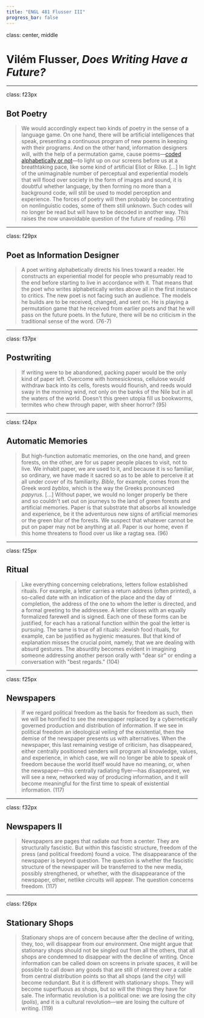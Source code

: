 ```yaml
---
title: "ENGL 481 Flusser III"
progress_bar: false
---
```

class: center, middle

# Vilém Flusser, *Does Writing Have a Future?*
---
class: f23px
## Bot Poetry

> We would accordingly expect two kinds of poetry in the sense of a language game. On one hand, there will be artificial intelligences that speak, presenting a continuous program of new poems in keeping with their programs. And on the other hand, information designers will, with the help of a permutation game, cause poems—[coded alphabetically or not](https://twitter.com/infinitedeserts)—to light up on our screens before us at a breathtaking pace, like some kind of artificial Eliot or Rilke. […] In light of the unimaginable number of perceptual and experiential models that will flood over society in the form of images and sound, it is doubtful whether language, by then forming no more than a background code, will still be used to model perception and experience. The forces of poetry will then probably be concentrating on nonlinguistic codes, some of them still unknown. Such codes will no longer be read but will have to be decoded in another way. This raises the now unavoidable question of the future of reading. (76)
---
class: f29px
## Poet as Information Designer

> A poet writing alphabetically directs his lines toward a reader. He constructs an experiential model for people who presumably read to the end before starting to live in accordance with it. That means that the poet who writes alphabetically writes above all in the first instance to critics. The new poet is not facing such an audience. The models he builds are to be received, changed, and sent on. He is playing a permutation game that he received from earlier poets and that he will pass on the future poets. In the future, there will be no criticism in the traditional sense of the word. (76-7)
---
class: f37px
## Postwriting

> If writing were to be abandoned, packing paper would be the only kind of paper left. Overcome with homesickness, cellulose would withdraw back into its cells, forests would flourish, and reeds would sway in the morning wind, not only on the banks of the Nile but in all the waters of the world. Doesn't this green utopia fill us bookworms, termites who chew through paper, with sheer horror? (95)
---
class: f24px
## Automatic Memories

> But high-function automatic memories, on the one hand, and green forests, on the other, are for us paper people places to visit, not to live. We inhabit paper, we are used to it, and because it is so familiar, so ordinary, we have made it sacred so as to be able to perceive it at all under cover of its familiarity. *Bible*, for example, comes from the Greek word *byblos*, which is the way the Greeks pronounced *papyrus*. […] Without paper, we would no longer properly be there and so couldn't set out on journeys to the land of green forests and artificial memories. Paper is that substrate that absorbs all knowledge and experience, be it the adventurous new signs of artificial memories or the green blur of the forests. We suspect that whatever cannot be put on paper may not be anything at all. Paper is our home, even if this home threatens to flood over us like a ragtag sea. (96)
---
class: f25px
## Ritual

> Like everything concerning celebrations, letters follow established rituals. For example, a letter carries a return address (often printed), a so-called date with an indication of the place and the day of completion, the address of the one to whom the letter is directed, and a formal greeting to the addressee. A letter closes with an equally formalized farewell and is signed. Each one of these forms can be justified, for each has a rational function within the goal the letter is pursuing. The same is true of all rituals: Jewish food rituals, for example, can be justified as hygienic measures. But that kind of explanation misses the crucial point, namely, that we are dealing with absurd gestures. The absurdity becomes evident in imagining someone addressing another person orally with "dear sir" or ending a conversation with "best regards." (104)
---
class: f25px
## Newspapers

> If we regard political freedom as the basis for freedom as such, then we will be horrified to see the newspaper replaced by a cybernetically governed production and distribution of information. If we see in political freedom an ideological veiling of the existential, then the demise of the newspaper presents us with alternatives. When the newspaper, this last remaining vestige of criticism, has disappeared, either centrally positioned senders will program all knowledge, values, and experience, in which case, we will no longer be able to speak of freedom because the world itself would have no meaning, or, when the newspaper—this centrally radiating flyer—has disappeared, we will see a new, networked way of producing information, and it will become meaningful for the first time to speak of existential information. (117)
---
class: f32px
## Newspapers II

> Newspapers are pages that radiate out from a center. They are structurally fascistic. But within this fascistic structure, freedom of the press (and political freedom) found a voice. The disappearance of the newspaper is beyond question. The question is whether the fascistic structure of the newspaper will be transferred to the new media, possibly strengthened, or whether, with the disappearance of the newspaper, other, netlike circuits will appear. The question concerns freedom. (117)
---
class: f26px
## Stationary Shops

> Stationary shops are of concern because after the decline of writing, they, too, will disappear from our environment. One might argue that stationary shops should not be singled out from all the others, that all shops are condemned to disappear with the decline of writing. Once information can be called down on screens in private spaces, it will be possible to call down any goods that are still of interest over a cable from central distribution points so that all shops (and the city) will become redundant. But it is different with stationary shops. They will become superfluous as shops, but so will the things they have for sale. The informatic revolution is a political one: we are losing the city (*polis*), and it is a cultural revolution—we are losing the culture of writing. (119)


